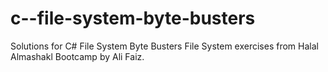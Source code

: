 # c--file-system-byte-busters
Solutions for C# File System Byte Busters File System exercises from Halal Almashakl Bootcamp by Ali Faiz.

